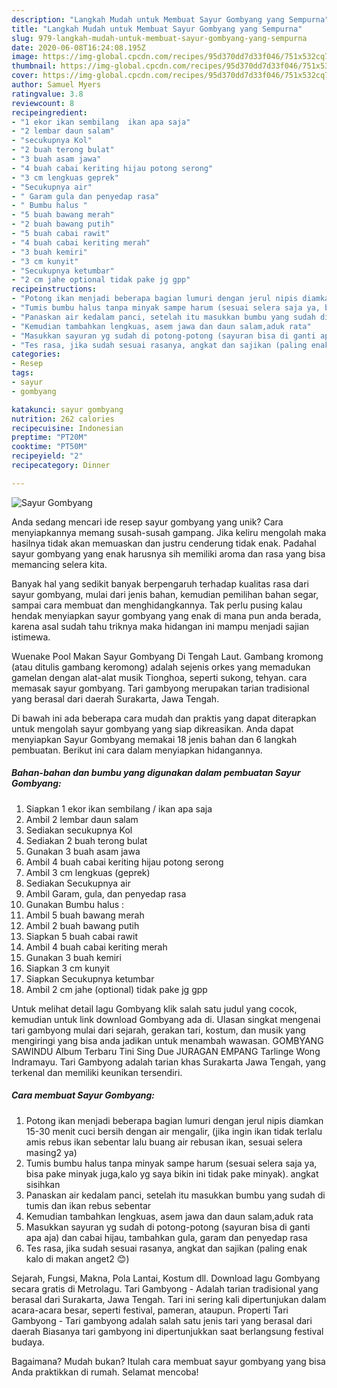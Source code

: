 ```yaml
---
description: "Langkah Mudah untuk Membuat Sayur Gombyang yang Sempurna"
title: "Langkah Mudah untuk Membuat Sayur Gombyang yang Sempurna"
slug: 979-langkah-mudah-untuk-membuat-sayur-gombyang-yang-sempurna
date: 2020-06-08T16:24:08.195Z
image: https://img-global.cpcdn.com/recipes/95d370dd7d33f046/751x532cq70/sayur-gombyang-foto-resep-utama.jpg
thumbnail: https://img-global.cpcdn.com/recipes/95d370dd7d33f046/751x532cq70/sayur-gombyang-foto-resep-utama.jpg
cover: https://img-global.cpcdn.com/recipes/95d370dd7d33f046/751x532cq70/sayur-gombyang-foto-resep-utama.jpg
author: Samuel Myers
ratingvalue: 3.8
reviewcount: 8
recipeingredient:
- "1 ekor ikan sembilang  ikan apa saja"
- "2 lembar daun salam"
- "secukupnya Kol"
- "2 buah terong bulat"
- "3 buah asam jawa"
- "4 buah cabai keriting hijau potong serong"
- "3 cm lengkuas geprek"
- "Secukupnya air"
- " Garam gula dan penyedap rasa"
- " Bumbu halus "
- "5 buah bawang merah"
- "2 buah bawang putih"
- "5 buah cabai rawit"
- "4 buah cabai keriting merah"
- "3 buah kemiri"
- "3 cm kunyit"
- "Secukupnya ketumbar"
- "2 cm jahe optional tidak pake jg gpp"
recipeinstructions:
- "Potong ikan menjadi beberapa bagian lumuri dengan jerul nipis diamkan 15-30 menit cuci bersih dengan air mengalir, (jika ingin ikan tidak terlalu amis rebus ikan sebentar lalu buang air rebusan ikan, sesuai selera masing2 ya)"
- "Tumis bumbu halus tanpa minyak sampe harum (sesuai selera saja ya, bisa pake minyak juga,kalo yg saya bikin ini tidak pake minyak). angkat sisihkan"
- "Panaskan air kedalam panci, setelah itu masukkan bumbu yang sudah di tumis dan ikan rebus sebentar"
- "Kemudian tambahkan lengkuas, asem jawa dan daun salam,aduk rata"
- "Masukkan sayuran yg sudah di potong-potong (sayuran bisa di ganti apa aja) dan cabai hijau, tambahkan gula, garam dan penyedap rasa"
- "Tes rasa, jika sudah sesuai rasanya, angkat dan sajikan (paling enak kalo di makan anget2 😊)"
categories:
- Resep
tags:
- sayur
- gombyang

katakunci: sayur gombyang 
nutrition: 262 calories
recipecuisine: Indonesian
preptime: "PT20M"
cooktime: "PT50M"
recipeyield: "2"
recipecategory: Dinner

---
```



![Sayur Gombyang](https://img-global.cpcdn.com/recipes/95d370dd7d33f046/751x532cq70/sayur-gombyang-foto-resep-utama.jpg)

Anda sedang mencari ide resep sayur gombyang yang unik? Cara menyiapkannya memang susah-susah gampang. Jika keliru mengolah maka hasilnya tidak akan memuaskan dan justru cenderung tidak enak. Padahal sayur gombyang yang enak harusnya sih memiliki aroma dan rasa yang bisa memancing selera kita.

Banyak hal yang sedikit banyak berpengaruh terhadap kualitas rasa dari sayur gombyang, mulai dari jenis bahan, kemudian pemilihan bahan segar, sampai cara membuat dan menghidangkannya. Tak perlu pusing kalau hendak menyiapkan sayur gombyang yang enak di mana pun anda berada, karena asal sudah tahu triknya maka hidangan ini mampu menjadi sajian istimewa.

Wuenake Pool Makan Sayur Gombyang Di Tengah Laut. Gambang kromong (atau ditulis gambang keromong) adalah sejenis orkes yang memadukan gamelan dengan alat-alat musik Tionghoa, seperti sukong, tehyan. cara memasak sayur gombyang. Tari gambyong merupakan tarian tradisional yang berasal dari daerah Surakarta, Jawa Tengah.


Di bawah ini ada beberapa cara mudah dan praktis yang dapat diterapkan untuk mengolah sayur gombyang yang siap dikreasikan. Anda dapat menyiapkan Sayur Gombyang memakai 18 jenis bahan dan 6 langkah pembuatan. Berikut ini cara dalam menyiapkan hidangannya.

<!--inarticleads1-->

##### Bahan-bahan dan bumbu yang digunakan dalam pembuatan Sayur Gombyang:

1. Siapkan 1 ekor ikan sembilang / ikan apa saja
1. Ambil 2 lembar daun salam
1. Sediakan secukupnya Kol
1. Sediakan 2 buah terong bulat
1. Gunakan 3 buah asam jawa
1. Ambil 4 buah cabai keriting hijau potong serong
1. Ambil 3 cm lengkuas (geprek)
1. Sediakan Secukupnya air
1. Ambil  Garam, gula, dan penyedap rasa
1. Gunakan  Bumbu halus :
1. Ambil 5 buah bawang merah
1. Ambil 2 buah bawang putih
1. Siapkan 5 buah cabai rawit
1. Ambil 4 buah cabai keriting merah
1. Gunakan 3 buah kemiri
1. Siapkan 3 cm kunyit
1. Siapkan Secukupnya ketumbar
1. Ambil 2 cm jahe (optional) tidak pake jg gpp


Untuk melihat detail lagu Gombyang klik salah satu judul yang cocok, kemudian untuk link download Gombyang ada di. Ulasan singkat mengenai tari gambyong mulai dari sejarah, gerakan tari, kostum, dan musik yang mengiringi yang bisa anda jadikan untuk menambah wawasan. GOMBYANG SAWINDU Album Terbaru Tini Sing Due JURAGAN EMPANG Tarlinge Wong Indramayu. Tari Gambyong adalah tarian khas Surakarta Jawa Tengah, yang terkenal dan memiliki keunikan tersendiri. 

<!--inarticleads2-->

##### Cara membuat Sayur Gombyang:

1. Potong ikan menjadi beberapa bagian lumuri dengan jerul nipis diamkan 15-30 menit cuci bersih dengan air mengalir, (jika ingin ikan tidak terlalu amis rebus ikan sebentar lalu buang air rebusan ikan, sesuai selera masing2 ya)
1. Tumis bumbu halus tanpa minyak sampe harum (sesuai selera saja ya, bisa pake minyak juga,kalo yg saya bikin ini tidak pake minyak). angkat sisihkan
1. Panaskan air kedalam panci, setelah itu masukkan bumbu yang sudah di tumis dan ikan rebus sebentar
1. Kemudian tambahkan lengkuas, asem jawa dan daun salam,aduk rata
1. Masukkan sayuran yg sudah di potong-potong (sayuran bisa di ganti apa aja) dan cabai hijau, tambahkan gula, garam dan penyedap rasa
1. Tes rasa, jika sudah sesuai rasanya, angkat dan sajikan (paling enak kalo di makan anget2 😊)


Sejarah, Fungsi, Makna, Pola Lantai, Kostum dll. Download lagu Gombyang secara gratis di Metrolagu. Tari Gambyong - Adalah tarian tradisional yang berasal dari Surakarta, Jawa Tengah. Tari ini sering kali dipertunjukan dalam acara-acara besar, seperti festival, pameran, ataupun. Properti Tari Gambyong - Tari gambyong adalah salah satu jenis tari yang berasal dari daerah Biasanya tari gambyong ini dipertunjukkan saat berlangsung festival budaya. 

Bagaimana? Mudah bukan? Itulah cara membuat sayur gombyang yang bisa Anda praktikkan di rumah. Selamat mencoba!
